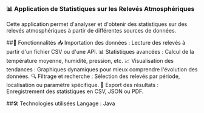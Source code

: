 ### 📊 Application de Statistiques sur les Relevés Atmosphériques
Cette application permet d'analyser et d'obtenir des statistiques sur des relevés atmosphériques à partir de différentes sources de données.

##🚀 Fonctionnalités
📥 Importation des données : Lecture des relevés à partir d'un fichier CSV ou d'une API.
📊 Statistiques avancées : Calcul de la température moyenne, humidité, pression, etc.
📈 Visualisation des tendances : Graphiques dynamiques pour mieux comprendre l'évolution des données.
🔍 Filtrage et recherche : Sélection des relevés par période, localisation ou paramètre spécifique.
💾 Export des résultats : Enregistrement des statistiques en CSV, JSON ou PDF.

##🛠️ Technologies utilisées
Langage : Java
